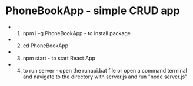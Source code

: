 ﻿# PhoneBookApp - simple CRUD app

* 1. npm i -g PhoneBookApp - to install package
* 2. cd PhoneBookApp
* 3. npm start - to start React App
* 4. to run server - open the runapi.bat file or open a command terminal and navigate to the directory with server.js and run "node server.js"
